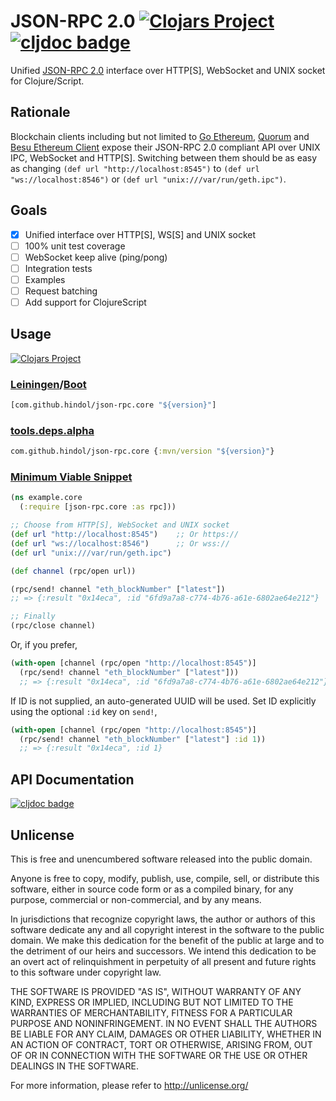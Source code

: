 # JSON-RPC 2.0 [![Clojars Project](https://img.shields.io/clojars/v/com.github.hindol/json-rpc.core.svg)](https://clojars.org/com.github.hindol/json-rpc.core) [![cljdoc badge](https://cljdoc.org/badge/com.github.hindol/json-rpc.core)](https://cljdoc.org/d/com.github.hindol/json-rpc.core/CURRENT)

Unified [JSON-RPC 2.0](https://www.jsonrpc.org/specification) interface over HTTP\[S\], WebSocket and UNIX socket for Clojure/Script.

## Rationale

Blockchain clients including but not limited to [Go Ethereum](https://github.com/ethereum/go-ethereum), [Quorum](https://github.com/jpmorganchase/quorum) and [Besu Ethereum Client](https://github.com/hyperledger/besu/) expose their JSON-RPC 2.0 compliant API over UNIX IPC, WebSocket and HTTP\[S\]. Switching between them should be as easy as changing `(def url "http://localhost:8545")` to `(def url "ws://localhost:8546")` or `(def url "unix:///var/run/geth.ipc")`.

## Goals

- [x] Unified interface over HTTP\[S\], WS\[S\] and UNIX socket
- [ ] 100% unit test coverage
- [ ] WebSocket keep alive (ping/pong)
- [ ] Integration tests
- [ ] Examples
- [ ] Request batching
- [ ] Add support for ClojureScript

## Usage

[![Clojars Project](https://img.shields.io/clojars/v/com.github.hindol/json-rpc.core.svg)](https://clojars.org/com.github.hindol/json-rpc.core)

### [Leiningen](https://leiningen.org/)/[Boot](https://boot-clj.com/)

```clojure
[com.github.hindol/json-rpc.core "${version}"]
```

### [tools.deps.alpha](https://clojure.org/guides/deps_and_cli)

```clojure
com.github.hindol/json-rpc.core {:mvn/version "${version}"}
```

### [Minimum Viable Snippet](http://blog.fogus.me/2012/08/23/minimum-viable-snippet/)

```clojure
(ns example.core
  (:require [json-rpc.core :as rpc]))

;; Choose from HTTP[S], WebSocket and UNIX socket
(def url "http://localhost:8545")    ;; Or https://
(def url "ws://localhost:8546")      ;; Or wss://
(def url "unix:///var/run/geth.ipc")

(def channel (rpc/open url))

(rpc/send! channel "eth_blockNumber" ["latest"])
;; => {:result "0x14eca", :id "6fd9a7a8-c774-4b76-a61e-6802ae64e212"}

;; Finally
(rpc/close channel)
```

Or, if you prefer,

```clojure
(with-open [channel (rpc/open "http://localhost:8545")]
  (rpc/send! channel "eth_blockNumber" ["latest"]))
  ;; => {:result "0x14eca", :id "6fd9a7a8-c774-4b76-a61e-6802ae64e212"}
```

If ID is not supplied, an auto-generated UUID will be used. Set ID explicitly using the optional `:id` key on `send!`,

```clojure
(with-open [channel (rpc/open "http://localhost:8545")]
  (rpc/send! channel "eth_blockNumber" ["latest"] :id 1))
  ;; => {:result "0x14eca", :id 1}
```

## API Documentation

[![cljdoc badge](https://cljdoc.org/badge/com.github.hindol/json-rpc.core)](https://cljdoc.org/d/com.github.hindol/json-rpc.core/CURRENT)

## Unlicense

This is free and unencumbered software released into the public domain.

Anyone is free to copy, modify, publish, use, compile, sell, or
distribute this software, either in source code form or as a compiled
binary, for any purpose, commercial or non-commercial, and by any
means.

In jurisdictions that recognize copyright laws, the author or authors
of this software dedicate any and all copyright interest in the
software to the public domain. We make this dedication for the benefit
of the public at large and to the detriment of our heirs and
successors. We intend this dedication to be an overt act of
relinquishment in perpetuity of all present and future rights to this
software under copyright law.

THE SOFTWARE IS PROVIDED "AS IS", WITHOUT WARRANTY OF ANY KIND,
EXPRESS OR IMPLIED, INCLUDING BUT NOT LIMITED TO THE WARRANTIES OF
MERCHANTABILITY, FITNESS FOR A PARTICULAR PURPOSE AND NONINFRINGEMENT.
IN NO EVENT SHALL THE AUTHORS BE LIABLE FOR ANY CLAIM, DAMAGES OR
OTHER LIABILITY, WHETHER IN AN ACTION OF CONTRACT, TORT OR OTHERWISE,
ARISING FROM, OUT OF OR IN CONNECTION WITH THE SOFTWARE OR THE USE OR
OTHER DEALINGS IN THE SOFTWARE.

For more information, please refer to <http://unlicense.org/>
